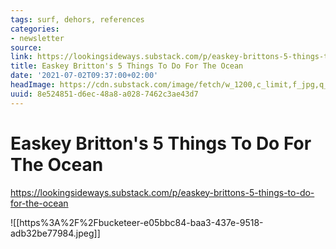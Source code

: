 ```yaml
---
tags: surf, dehors, references
categories:
- newsletter
source:
link: https://lookingsideways.substack.com/p/easkey-brittons-5-things-to-do-for-the-ocean
title: Easkey Britton's 5 Things To Do For The Ocean
date: '2021-07-02T09:37:00+02:00'
headImage: https://cdn.substack.com/image/fetch/w_1200,c_limit,f_jpg,q_auto:good,fl_progressive:steep/https%3A%2F%2Fbucketeer-e05bbc84-baa3-437e-9518-adb32be77984.s3.amazonaws.com%2Fpublic%2Fimages%2F576f45c6-58e8-4387-8cec-b50c018812fe_638x634.jpeg
uuid: 8e524851-d6ec-48a8-a028-7462c3ae43d7
---
```


# Easkey Britton's 5 Things To Do For The Ocean
https://lookingsideways.substack.com/p/easkey-brittons-5-things-to-do-for-the-ocean

![[https%3A%2F%2Fbucketeer-e05bbc84-baa3-437e-9518-adb32be77984.jpeg]]
